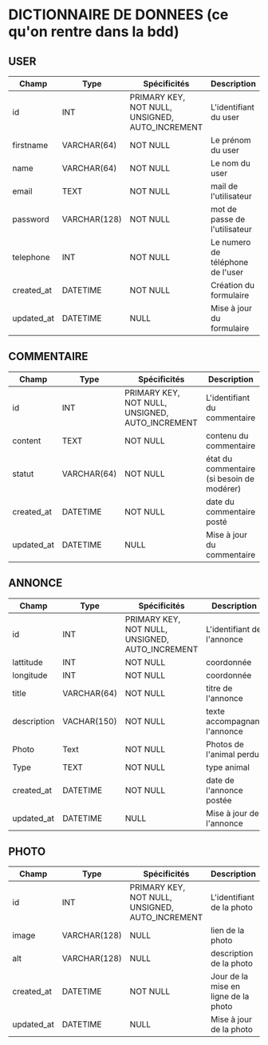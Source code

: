 # DICTIONNAIRE DE DONNEES (ce qu'on rentre dans la bdd)

## USER 

|Champ|Type|Spécificités|Description|
|-|-|-|-|
|id|INT|PRIMARY KEY, NOT NULL, UNSIGNED, AUTO_INCREMENT|L'identifiant du user|
|firstname|VARCHAR(64)|NOT NULL|Le prénom du user|
|name|VARCHAR(64)|NOT NULL|Le nom du user|
|email|TEXT|NOT NULL| mail de l'utilisateur|
|password|VARCHAR(128)|NOT NULL| mot de passe de l'utilisateur|
|telephone|INT|NOT NULL|Le numero de téléphone de l'user|
|created_at|DATETIME|NOT NULL| Création du formulaire |
|updated_at|DATETIME|NULL| Mise à jour du formulaire |


## COMMENTAIRE 

|Champ|Type|Spécificités|Description|
|-|-|-|-|
|id|INT|PRIMARY KEY, NOT NULL, UNSIGNED, AUTO_INCREMENT|L'identifiant du commentaire|
|content|TEXT|NOT NULL| contenu du commentaire |
|statut|VARCHAR(64)|NOT NULL| état du commentaire (si besoin de modérer) |
|created_at|DATETIME|NOT NULL|date du commentaire posté|
|updated_at|DATETIME|NULL|Mise à jour du commentaire|

## ANNONCE

|Champ|Type|Spécificités|Description|
|-|-|-|-|
|id|INT|PRIMARY KEY, NOT NULL, UNSIGNED, AUTO_INCREMENT|L'identifiant de l'annonce|
|lattitude|INT|NOT NULL|coordonnée|
|longitude|INT|NOT NULL|coordonnée|
|title|VARCHAR(64)|NOT NULL|titre de l'annonce|
|description|VACHAR(150)|NOT NULL|texte accompagnant l'annonce|
|Photo|Text|NOT NULL| Photos de l'animal perdu |
|Type|TEXT|NOT NULL|type animal|
|created_at|DATETIME|NOT NULL|date de l'annonce postée|
|updated_at|DATETIME|NULL|Mise à jour de l'annonce|


## PHOTO

|Champ|Type|Spécificités|Description|
|-|-|-|-|
|id|INT|PRIMARY KEY, NOT NULL, UNSIGNED, AUTO_INCREMENT|L'identifiant de la photo|
|image|VARCHAR(128)|NULL| lien de la photo |
|alt|VARCHAR(128)|NULL| description de la photo |
|created_at|DATETIME|NOT NULL| Jour de la mise en ligne de la photo|
|updated_at|DATETIME|NULL|Mise à jour de la photo|
